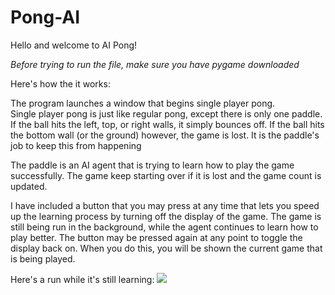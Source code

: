 # Pong-AI
Hello and welcome to AI Pong!

*Before trying to run the file, make sure you have pygame downloaded*

Here's how the it works:

The program launches a window that begins single player pong.  
Single player pong is just like regular pong, except there is only one paddle. If the ball hits the left, top, or right walls, it simply bounces off. If the ball hits the bottom wall (or the ground) however, the game is lost. It is the paddle's job to keep this from happening

The paddle is an AI agent that is trying to learn how to play the game successfully. The game keep starting over if it is lost and the game count is updated. 

I have included a button that you may press at any time that lets you speed up the learning process by turning off the display of the game. The game is still being run in the background, while the agent continues to learn how to play better. The button may be pressed again at any point to toggle the display back on. When you do this, you will be shown the current game that is being played. 

Here's a run while it's still learning:
![](demo1.gif)
